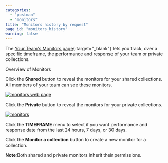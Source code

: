 ```yaml
---
categories:
  - "postman"
  - "monitors"
title: "Monitors history by request"
page_id: "monitors_history"
warning: false
---
```



The [Your Team's Monitors page](https://monitor.getpostman.com/){:target="_blank"} lets you track, over a specific timeframe, the performance and response of your team or private collections. 

Overview of Monitors 


Click the **Shared** button to reveal the monitors for your shared collections. All members of your team can see these monitors. 

[![monitors web page](https://s3.amazonaws.com/postman-static-getpostman-com/postman-docs/monitorHistory-monitorsWebPage.png)](https://s3.amazonaws.com/postman-static-getpostman-com/postman-docs/monitorHistory-monitorsWebPage.png)

Click the **Private** button to reveal the monitors for your private collections. 

[![monitors ](https://s3.amazonaws.com/postman-static-getpostman-com/postman-docs/monitor-private-view.png)](https://s3.amazonaws.com/postman-static-getpostman-com/postman-docs/monitor-private-view.png)

Click the **TIMEFRAME** menu to select if you want performance and response date from the last
24 hours, 7 days, or 30 days.

Click the **Monitor a collection** button to create a new monitor for a collection.


**Note**:Both shared and private monitors inherit their permissions.









